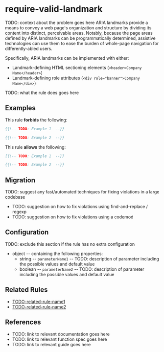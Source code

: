 # require-valid-landmark

TODO: context about the problem goes here
ARIA landmarks provide a means to convey a web page's organization and structure by dividing its content into distinct, perceivable areas. Notably, because the page areas defined by ARIA landmarks can be programmatically determined, assistive technologies can use them to ease the burden of whole-page navigation for differently-abled users.

Specifically, ARIA landmarks can be implemented with either:

* Landmark-defining HTML sectioning elements (`<header>Company Name</header>`)
* Landmark-defining role attributes (`<div role="banner">Company Name</div>`)

TODO: what the rule does goes here

## Examples

This rule **forbids** the following:

```hbs
{{!-- TODO: Example 1  --}}
```

```hbs
{{!-- TODO: Example 2  --}}
```

This rule **allows** the following:

```hbs
{{!-- TODO: Example 1  --}}
```

```hbs
{{!-- TODO: Example 2  --}}
```

## Migration

TODO: suggest any fast/automated techniques for fixing violations in a large codebase

* TODO: suggestion on how to fix violations using find-and-replace / regexp
* TODO: suggestion on how to fix violations using a codemod

## Configuration

TODO: exclude this section if the rule has no extra configuration

* object -- containing the following properties:
  * string -- `parameterName1` -- TODO: description of parameter including the possible values and default value
  * boolean -- `parameterName2` -- TODO: description of parameter including the possible values and default value

## Related Rules

* [TODO-related-rule-name1](related-rule-name1.md)
* [TODO-related-rule-name2](related-rule-name2.md)

## References

* TODO: link to relevant documentation goes here
* TODO: link to relevant function spec goes here
* TODO: link to relevant guide goes here
